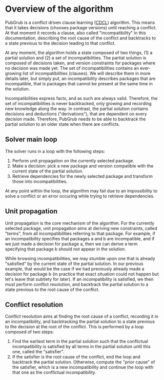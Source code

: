 # Overview of the algorithm

PubGrub is a conflict driven clause learning ([CDCL][cdcl]) algorithm.
This means that it takes decisions (chooses package versions)
until reaching a conflict.
At that moment it records a clause,
also called "incompatibility" in this documentation,
describing the root cause of the conflict
and backtracks to a state previous to the decision leading to that conflict.

At any moment, the algorithm holds a state composed of two things,
(1) a partial solution and (2) a set of incompatibilities.
The partial solution is composed of decisions taken,
and version constraints for packages where no decision was made yet.
The set of incompatibilities contains an ever-growing list of
incompatibilities (clauses).
We will describe them in more details later,
but simply put, an incompatibility describes packages that are incompatible,
that is packages that cannot be present at the same time in the solution.

Incompatibilities express facts, and as such are always valid.
Therefore, the set of incompatibilities is never backtracked,
only growing and recording new knowledge along the way.
In contrast, the partial solution contains decisions and deductions ("derivations"),
that are dependent on every decision made.
Therefore, PubGrub needs to be able to backtrack the partial solution
to an older state when there are conflicts.

[cdcl]: todo


## Solver main loop

The solver runs in a loop with the following steps:

1. Perform unit propagation on the currently selected package.
2. Make a decision: pick a new package and version
   compatible with the current state of the partial solution.
3. Retrieve dependencies for the newly selected package
   and transform those into incompatibilities.

At any point within the loop, the algorithm may fail
due to an impossibility to solve a conflict or
an error occuring while trying to retrieve dependencies.


## Unit propagation

Unit propagation is the core mechanism of the algorithm.
For the currently selected package,
unit propagation aims at deriving new constraints, called "terms",
from all incompatibilities referring to that package.
For example, if an incompatibility specifies that packages a and b
are incompatible, and if we just made a decision for package a,
then we can derive a term specifying that package b should not appear in the solution.

While browsing incompatibilities, we may stumble upon one that is already "satisfied"
by the current state of the partial solution.
In our previous example, that would be the case if
we had previously already made a decision for package b
(in practice that exact situation could not happen but let's leave that subtlety for later).
If an incompatibility is satisfied, we then must perform conflict resolution,
and backtrack the partial solution to a state previous to the root cause of the conflict.


## Conflict resolution

Conflict resolution aims at finding the root cause of a conflict,
recording it in an incompatibility,
and backtracking the partial solution to a state
previous to the decision at the root of the conflict.
This is performed by a loop composed of two steps:

1. Find the earliest term in the partial solution such that
   the conflictual incompatibility is satisfied by all terms
   in the partial solution until this one, called the "satisfier".
2. If the satisfier is the root cause of the conflict,
   end the loop and backtrack the partial solution.
   Otherwise, compute the "prior cause" of the satisfier,
   which is a new incompatibility and continue the loop
   with that one as the conflictual incompatibility.
